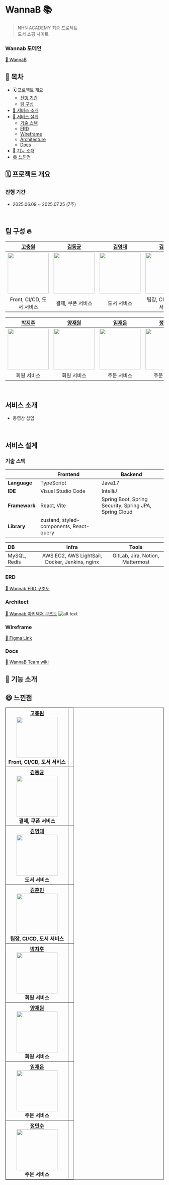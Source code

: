 # WannaB 📚

> NHN ACADEMY 최종 프로젝트 <br>
> 도서 쇼핑 사이트
### Wannab 도메인
[📎 WannaB](https://wannab.shop/)

## 📜 목차
- [🗓️ 프로젝트 개요](#프로젝트-개요)
  - [진행 기간](#진행-기간)
  - [팀 구성](#팀-구성-)
- [📢 서비스 소개](#서비스-소개)
- [🥳 서비스 설계](#서비스-설계)
  - [기술 스택](#기술-스택)
  - [ERD](#erd)
  - [Wireframe](#wireframe)
  - [Architecture](#architect)
  - [Docs](#docs)
- [🤗 기능 소개](#-기능-소개)
- [😆 느낀점](#-느낀점)

## 🗓️ 프로젝트 개요

### 진행 기간

- 2025.06.09 ~ 2025.07.25 (7주)
<br>

## 팀 구성 🔥
|             [고충원](https://github.com/won-ee)              |             [김동균](https://github.com/dkyun97)              |              [김영대](https://github.com/yeong-dae)              |             [김훈민](https://github.com/gnsals0904)              |
|:---------------------------------------------------------:|:----------------------------------------------------------:|:-------------------------------------------------------------:|:--------------------------------------------------------------:|
| <img width="130px" src="https://github.com/won-ee.png" /> | <img width="130px" src="https://github.com/dkyun97.png" /> | <img width="130px" src="https://github.com/yeong-dae.png" /> | <img width="130px" src="https://github.com/gnsals0904.png" /> |
|                  Front, CI/CD, 도서 서비스                   |                  결제, 쿠폰 서비스                             |                       도서 서비스                               |      팀장, CI/CD, 도서 서비스                                      |

|            [박지후](https://github.com/jihoo1214)            |             [양재원](https://github.com/yang-jaewon)              |             [임재은](https://github.com/LimJaeEun0930)              |             [정민수](https://github.com/Minsooooooo)              |
|:---------------------------------------------------------:|:----------------------------------------------------------:|:--------------------------------------------------------------:|:--------------------------------------------------------------:|
| <img width="130px" src="https://github.com/jihoo1214.png" /> | <img width="130px" src="https://github.com/yang-jaewon.png" /> | <img width="130px" src="https://github.com/LimJaeEun0930.png" /> | <img width="130px" src="https://github.com/Minsooooooo.png" /> |
|                            회원 서비스                         |                         회원 서비스                             |                         주문 서비스                               |                             주문 서비스                                |



<br>

## 서비스 소개
- 동영상 삽입

<br>

## 서비스 설계
### 기술 스택
|               | Frontend                                | Backend                                                |
| ------------- | --------------------------------------- | ------------------------------------------------------ |
| **Language**  | TypeScript                              | Java17                                                 |
| **IDE**       | Visual Studio Code                      | IntelliJ                                               |
| **Framework** | React, Vite                             | Spring Boot, Spring Security, Spring JPA, Spring Cloud |
| **Library**   | zustand, styled-components, React-query |                                                        |

| DB           |                     Infra                      |              Tools               |
| :----------- | :--------------------------------------------: | :------------------------------: |
| MySQL, Redis | AWS EC2, AWS LightSail, Docker, Jenkins, nginx | GitLab, Jira, Notion, Mattermost |


### ERD
[📎 Wannab ERD 구조도](https://www.erdcloud.com/d/X2Sr7WJqRGk2zTpYA)

### Architect
[📎 Wannab 아키텍쳐 구조도](https://github.com/nhnacademy-be10-WannaB/WannaB-wiki/wiki/Wannab-Architecture)
![alt text](image.png)

### Wireframe

[📎 Figma Link](https://www.figma.com/design/9w4KLGmj0vffk4ICcuXzkO/WannaB?node-id=0-1&p=f&t=mgBQ7ixk5J19bwfK-0)

### Docs
[📎 WannaB Team wiki](https://github.com/nhnacademy-be10-WannaB/WannaB-wiki/wiki)

## 🤗 기능 소개
<!-- TODO: 기능 소개 작성 -->

## 😆 느낀점
<!-- TODO: 개인 느낌점 작성 -->
<table border="1" cellspacing="0" cellpadding="10">
  <!-- 고충원 -->
  <tr>
    <th rowspan="3">
      <a href="https://github.com/won-ee">고충원</a><br />
      <img width="130px" src="https://github.com/won-ee.png" /><br />
      Front, CI/CD, 도서 서비스
    </th>
    <td colspan="2" rowspan="3"></td>
  </tr>
  <tr></tr>
  <tr></tr>

  <!-- 김동균 -->
  <tr>
    <th rowspan="3">
      <a href="https://github.com/dkyun97">김동균</a><br />
      <img width="130px" src="https://github.com/dkyun97.png" /><br />
      결제, 쿠폰 서비스
    </th>
    <td colspan="2" rowspan="3"></td>
  </tr>
  <tr></tr>
  <tr></tr>

  <!-- 김영대 -->
  <tr>
    <th rowspan="3">
      <a href="https://github.com/yeong-dae">김영대</a><br />
      <img width="130px" src="https://github.com/yeong-dae.png" /><br />
      도서 서비스
    </th>
    <td colspan="2" rowspan="3"></td>
  </tr>
  <tr></tr>
  <tr></tr>

  <!-- 김훈민 -->
  <tr>
    <th rowspan="3">
      <a href="https://github.com/gnsals0904">김훈민</a><br />
      <img width="130px" src="https://github.com/gnsals0904.png" /><br />
      팀장, CI/CD, 도서 서비스
    </th>
    <td colspan="2" rowspan="3"></td>
  </tr>
  <tr></tr>
  <tr></tr>

  <!-- 박지후 -->
  <tr>
    <th rowspan="3">
      <a href="https://github.com/jihoo1214">박지후</a><br />
      <img width="130px" src="https://github.com/jihoo1214.png" /><br />
      회원 서비스
    </th>
    <td colspan="2" rowspan="3"></td>
  </tr>
  <tr></tr>
  <tr></tr>

  <!-- 양재원 -->
  <tr>
    <th rowspan="3">
      <a href="https://github.com/yang-jaewon">양재원</a><br />
      <img width="130px" src="https://github.com/yang-jaewon.png" /><br />
      회원 서비스
    </th>
    <td colspan="2" rowspan="3"></td>
  </tr>
  <tr></tr>
  <tr></tr>

  <!-- 임재은 -->
  <tr>
    <th rowspan="3">
      <a href="https://github.com/LimJaeEun0930">임재은</a><br />
      <img width="130px" src="https://github.com/LimJaeEun0930.png" /><br />
      주문 서비스
    </th>
    <td colspan="2" rowspan="3"></td>
  </tr>
  <tr></tr>
  <tr></tr>

  <!-- 정민수 -->
  <tr>
    <th rowspan="3">
      <a href="https://github.com/Minsooooooo">정민수</a><br />
      <img width="130px" src="https://github.com/Minsooooooo.png" /><br />
      주문 서비스
    </th>
    <td colspan="2" rowspan="3"></td>
  </tr>
  <tr></tr>
  <tr></tr>
</table>
